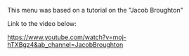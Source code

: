 This menu was based on a tutorial on the "Jacob Broughton"

Link to the video below: 

https://www.youtube.com/watch?v=moj-hTXBgz4&ab_channel=JacobBroughton